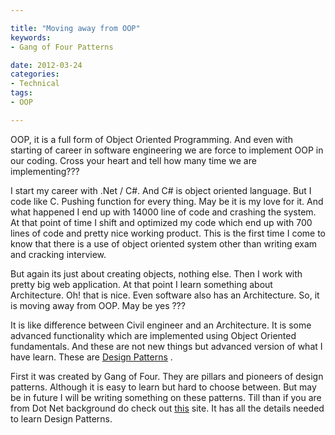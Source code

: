```yaml
---

title: "Moving away from OOP"
keywords:
- Gang of Four Patterns

date: 2012-03-24
categories:
- Technical
tags:
- OOP

---
```

OOP, it is a full form of Object Oriented Programming. And even with starting of career in software engineering we are force to implement OOP in our coding. Cross your heart and tell how many time we are implementing???

I start my career with .Net / C#. And C# is object oriented language. But I code like C. Pushing function for every thing. May be it is my love for it. And what happened I end up with 14000 line of code and crashing the system. At that point of time I shift and optimized my code which end up with 700 lines of code and pretty nice working product. This is the first time I come to know that there is a use of object oriented system other than writing exam and cracking interview.

But again its just about creating objects, nothing else. Then I work with pretty big web application. At that point I learn something about Architecture. Oh! that is nice. Even software also has an Architecture. So, it is moving away from OOP. May be yes ???
 
It is like difference between Civil engineer and an Architecture. It is some advanced functionality which are implemented using Object Oriented fundamentals. And these are not new things but advanced version of what I have learn. These are [Design Patterns][1] .

First it was created by Gang of Four. They are pillars and pioneers of design patterns. Although it is easy to learn but hard to choose between. But may be in future I will be writing something on these patterns. Till than if you are from Dot Net background do check out [this][2] site. It has all the details needed to learn Design Patterns.

 [1]: http://en.wikipedia.org/wiki/Software_design_pattern
 [2]: http://dofactory.com/Default.aspx